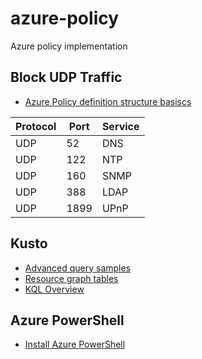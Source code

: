 # azure-policy
Azure policy implementation

## Block UDP Traffic

* [Azure Policy definition structure basiscs](https://learn.microsoft.com/en-us/azure/governance/policy/concepts/definition-structure-basics)

| Protocol | Port | Service      |
|----------|------|--------------|
| UDP      | 52   | DNS          |
| UDP      | 122  | NTP          |
| UDP      | 160  | SNMP         |
| UDP      | 388  | LDAP         |
| UDP      | 1899 | UPnP         |

## Kusto

* [Advanced query samples](https://learn.microsoft.com/en-us/azure/governance/resource-graph/samples/advanced?tabs=azure-cli)
* [Resource graph tables](https://learn.microsoft.com/en-us/azure/governance/resource-graph/concepts/query-language#resource-graph-tables)
* [KQL Overview](https://learn.microsoft.com/en-us/kusto/query/?view=microsoft-fabric)


## Azure PowerShell

* [Install Azure PowerShell](https://learn.microsoft.com/en-us/powershell/azure/install-azps-linux?view=azps-13.0.0)
